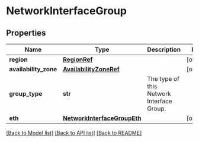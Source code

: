 # NetworkInterfaceGroup

## Properties
Name | Type | Description | Notes
------------ | ------------- | ------------- | -------------
**region** | [**RegionRef**](RegionRef.md) |  | [optional] 
**availability_zone** | [**AvailabilityZoneRef**](AvailabilityZoneRef.md) |  | [optional] 
**group_type** | **str** | The type of this Network Interface Group. | 
**eth** | [**NetworkInterfaceGroupEth**](NetworkInterfaceGroupEth.md) |  | [optional] 

[[Back to Model list]](../README.md#documentation-for-models) [[Back to API list]](../README.md#documentation-for-api-endpoints) [[Back to README]](../README.md)

